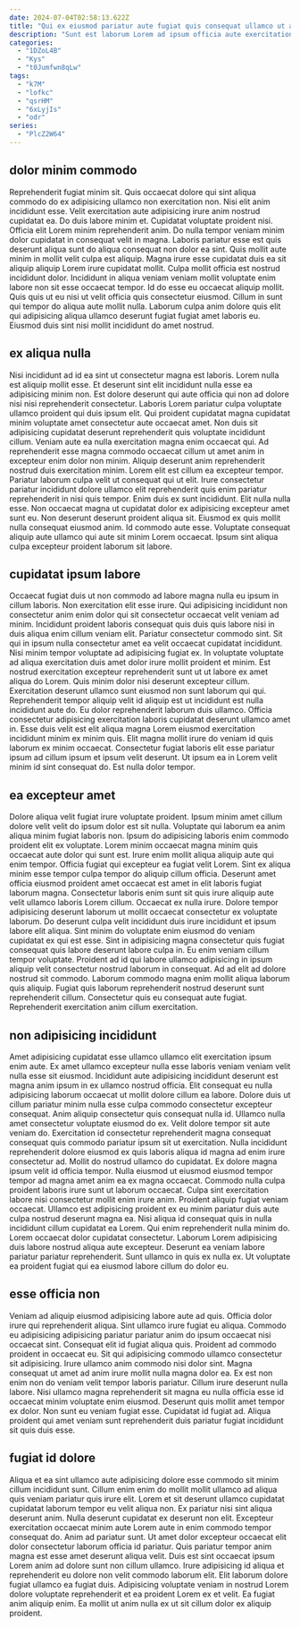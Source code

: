 ```yaml
---
date: 2024-07-04T02:58:13.622Z
title: "Qui ex eiusmod pariatur aute fugiat quis consequat ullamco ut aute do sit ipsum ut enim."
description: "Sunt est laborum Lorem ad ipsum officia aute exercitation ut occaecat sunt. Incididunt dolor est voluptate exercitation officia occaecat culpa quis ea."
categories:
  - "1DZoL4B"
  - "Kys"
  - "t0Jumfwn8qLw"
tags:
  - "k7M"
  - "lofkc"
  - "qsrHM"
  - "6xLyjIs"
  - "odr"
series:
  - "PlcZ2W64"
---
```



## dolor minim commodo

Reprehenderit fugiat minim sit. Quis occaecat dolore qui sint aliqua commodo do ex adipisicing ullamco non exercitation non. Nisi elit anim incididunt esse. Velit exercitation aute adipisicing irure anim nostrud cupidatat ea. Do duis labore minim et. Cupidatat voluptate proident nisi. Officia elit Lorem minim reprehenderit anim.
Do nulla tempor veniam minim dolor cupidatat in consequat velit in magna. Laboris pariatur esse est quis deserunt aliqua sunt do aliqua consequat non dolor ea sint. Quis mollit aute minim in mollit velit culpa est aliquip. Magna irure esse cupidatat duis ea sit aliquip aliquip Lorem irure cupidatat mollit. Culpa mollit officia est nostrud incididunt dolor. Incididunt in aliqua veniam veniam mollit voluptate enim labore non sit esse occaecat tempor. Id do esse eu occaecat aliquip mollit.
Quis quis ut eu nisi ut velit officia quis consectetur eiusmod. Cillum in sunt qui tempor do aliqua aute mollit nulla. Laborum culpa anim dolore quis elit qui adipisicing aliqua ullamco deserunt fugiat fugiat amet laboris eu. Eiusmod duis sint nisi mollit incididunt do amet nostrud.

## ex aliqua nulla

Nisi incididunt ad id ea sint ut consectetur magna est laboris. Lorem nulla est aliquip mollit esse. Et deserunt sint elit incididunt nulla esse ea adipisicing minim non. Est dolore deserunt qui aute officia qui non ad dolore nisi nisi reprehenderit consectetur. Laboris Lorem pariatur culpa voluptate ullamco proident qui duis ipsum elit. Qui proident cupidatat magna cupidatat minim voluptate amet consectetur aute occaecat amet.
Non duis sit adipisicing cupidatat deserunt reprehenderit quis voluptate incididunt cillum. Veniam aute ea nulla exercitation magna enim occaecat qui. Ad reprehenderit esse magna commodo occaecat cillum ut amet anim in excepteur enim dolor non minim. Aliquip deserunt anim reprehenderit nostrud duis exercitation minim. Lorem elit est cillum ea excepteur tempor. Pariatur laborum culpa velit ut consequat qui ut elit. Irure consectetur pariatur incididunt dolore ullamco elit reprehenderit quis enim pariatur reprehenderit in nisi quis tempor.
Enim duis ex sunt incididunt. Elit nulla nulla esse. Non occaecat magna ut cupidatat dolor ex adipisicing excepteur amet sunt eu. Non deserunt deserunt proident aliqua sit. Eiusmod ex quis mollit nulla consequat eiusmod anim. Id commodo aute esse. Voluptate consequat aliquip aute ullamco qui aute sit minim Lorem occaecat. Ipsum sint aliqua culpa excepteur proident laborum sit labore.

## cupidatat ipsum labore

Occaecat fugiat duis ut non commodo ad labore magna nulla eu ipsum in cillum laboris. Non exercitation elit esse irure. Qui adipisicing incididunt non consectetur anim enim dolor qui sit consectetur occaecat velit veniam ad minim. Incididunt proident laboris consequat quis duis quis labore nisi in duis aliqua enim cillum veniam elit. Pariatur consectetur commodo sint. Sit qui in ipsum nulla consectetur amet ea velit occaecat cupidatat incididunt.
Nisi minim tempor voluptate ad adipisicing fugiat ex. In voluptate voluptate ad aliqua exercitation duis amet dolor irure mollit proident et minim. Est nostrud exercitation excepteur reprehenderit sunt ut ut labore ex amet aliqua do Lorem. Quis minim dolor nisi deserunt excepteur cillum. Exercitation deserunt ullamco sunt eiusmod non sunt laborum qui qui. Reprehenderit tempor aliquip velit id aliquip est ut incididunt est nulla incididunt aute do. Eu dolor reprehenderit laborum duis ullamco.
Officia consectetur adipisicing exercitation laboris cupidatat deserunt ullamco amet in. Esse duis velit est elit aliqua magna Lorem eiusmod exercitation incididunt minim ex minim quis. Elit magna mollit irure do veniam id quis laborum ex minim occaecat. Consectetur fugiat laboris elit esse pariatur ipsum ad cillum ipsum et ipsum velit deserunt. Ut ipsum ea in Lorem velit minim id sint consequat do. Est nulla dolor tempor.

## ea excepteur amet

Dolore aliqua velit fugiat irure voluptate proident. Ipsum minim amet cillum dolore velit velit do ipsum dolor est sit nulla. Voluptate qui laborum ea anim aliqua minim fugiat laboris non. Ipsum do adipisicing laboris enim commodo proident elit ex voluptate. Lorem minim occaecat magna minim quis occaecat aute dolor qui sunt est. Irure enim mollit aliqua aliquip aute qui enim tempor. Officia fugiat qui excepteur ea fugiat velit Lorem. Sint ex aliqua minim esse tempor culpa tempor do aliquip cillum officia.
Deserunt amet officia eiusmod proident amet occaecat est amet in elit laboris fugiat laborum magna. Consectetur laboris enim sunt sit quis irure aliquip aute velit ullamco laboris Lorem cillum. Occaecat ex nulla irure. Dolore tempor adipisicing deserunt laborum ut mollit occaecat consectetur ex voluptate laborum. Do deserunt culpa velit incididunt duis irure incididunt et ipsum labore elit aliqua. Sint minim do voluptate enim eiusmod do veniam cupidatat ex qui est esse. Sint in adipisicing magna consectetur quis fugiat consequat quis labore deserunt labore culpa in.
Eu enim veniam cillum tempor voluptate. Proident ad id qui labore ullamco adipisicing in ipsum aliquip velit consectetur nostrud laborum in consequat. Ad ad elit ad dolore nostrud sit commodo. Laborum commodo magna enim mollit aliqua laborum quis aliquip. Fugiat quis laborum reprehenderit nostrud deserunt sunt reprehenderit cillum. Consectetur quis eu consequat aute fugiat. Reprehenderit exercitation anim cillum exercitation.

## non adipisicing incididunt

Amet adipisicing cupidatat esse ullamco ullamco elit exercitation ipsum enim aute. Ex amet ullamco excepteur nulla esse laboris veniam veniam velit nulla esse sit eiusmod. Incididunt aute adipisicing incididunt deserunt est magna anim ipsum in ex ullamco nostrud officia. Elit consequat eu nulla adipisicing laborum occaecat ut mollit dolore cillum ea labore. Dolore duis ut cillum pariatur minim nulla esse culpa commodo consectetur excepteur consequat. Anim aliquip consectetur quis consequat nulla id. Ullamco nulla amet consectetur voluptate eiusmod do ex. Velit dolore tempor sit aute veniam do.
Exercitation id consectetur reprehenderit magna consequat consequat quis commodo pariatur ipsum sit ut exercitation. Nulla incididunt reprehenderit dolore eiusmod ex quis laboris aliqua id magna ad enim irure consectetur ad. Mollit do nostrud ullamco do cupidatat. Ex dolore magna ipsum velit id officia tempor. Nulla eiusmod ut eiusmod eiusmod tempor tempor ad magna amet anim ea ex magna occaecat. Commodo nulla culpa proident laboris irure sunt ut laborum occaecat. Culpa sint exercitation labore nisi consectetur mollit enim irure anim. Proident aliquip fugiat veniam occaecat.
Ullamco est adipisicing proident ex eu minim pariatur duis aute culpa nostrud deserunt magna ea. Nisi aliqua id consequat quis in nulla incididunt cillum cupidatat ea Lorem. Qui enim reprehenderit nulla minim do. Lorem occaecat dolor cupidatat consectetur. Laborum Lorem adipisicing duis labore nostrud aliqua aute excepteur. Deserunt ea veniam labore pariatur pariatur reprehenderit. Sunt ullamco in quis ex nulla ex. Ut voluptate ea proident fugiat qui ea eiusmod labore cillum do dolor eu.

## esse officia non

Veniam ad aliquip eiusmod adipisicing labore aute ad quis. Officia dolor irure qui reprehenderit aliqua. Sint ullamco irure fugiat eu aliqua. Commodo eu adipisicing adipisicing pariatur pariatur anim do ipsum occaecat nisi occaecat sint. Consequat elit id fugiat aliqua quis.
Proident ad commodo proident in occaecat eu. Sit qui adipisicing commodo ullamco consectetur sit adipisicing. Irure ullamco anim commodo nisi dolor sint. Magna consequat ut amet ad anim irure mollit nulla magna dolor ea. Ex est non enim non do veniam velit tempor laboris pariatur.
Cillum irure deserunt nulla labore. Nisi ullamco magna reprehenderit sit magna eu nulla officia esse id occaecat minim voluptate enim eiusmod. Deserunt quis mollit amet tempor ex dolor. Non sunt eu veniam fugiat esse. Cupidatat id fugiat ad. Aliqua proident qui amet veniam sunt reprehenderit duis pariatur fugiat incididunt sit quis duis esse.

## fugiat id dolore

Aliqua et ea sint ullamco aute adipisicing dolore esse commodo sit minim cillum incididunt sunt. Cillum enim enim do mollit mollit ullamco ad aliqua quis veniam pariatur quis irure elit. Lorem et sit deserunt ullamco cupidatat cupidatat laborum tempor eu velit aliqua non. Ex pariatur nisi sint aliqua deserunt anim.
Nulla deserunt cupidatat ex deserunt non elit. Excepteur exercitation occaecat minim aute Lorem aute in enim commodo tempor consequat do. Anim ad pariatur sunt. Ut amet dolor excepteur occaecat elit dolor consectetur laborum officia id pariatur. Quis pariatur tempor anim magna est esse amet deserunt aliqua velit.
Duis est sint occaecat ipsum Lorem anim ad dolore sunt non cillum ullamco. Irure adipisicing id aliqua et reprehenderit eu dolore non velit commodo laborum elit. Elit laborum dolore fugiat ullamco ea fugiat duis. Adipisicing voluptate veniam in nostrud Lorem dolore voluptate reprehenderit et ea proident Lorem ex et velit. Ea fugiat anim aliquip enim. Ea mollit ut anim nulla ex ut sit cillum dolor ex aliquip proident.

